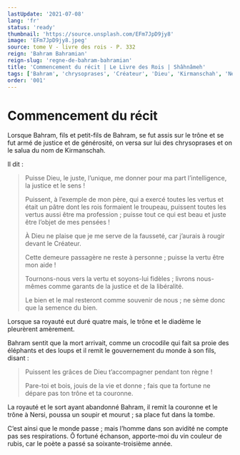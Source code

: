 ```yaml
---
lastUpdate: '2021-07-08'
lang: 'fr'
status: 'ready'
thumbnail: 'https://source.unsplash.com/EFm7JpD9jy8'
image: 'EFm7JpD9jy8.jpeg'
source: tome V - livre des rois - P. 332
reign: 'Bahram Bahramian'
reign-slug: 'regne-de-bahram-bahramian'
title: 'Commencement du récit | Le Livre des Rois | Shâhnâmeh'
tags: ['Bahram', 'chrysoprases', 'Créateur', 'Dieu', 'Kirmanschah', 'Nersi']
order: '001'
---
```


<!-- LTeX: language=fr -->

# Commencement du récit

Lorsque Bahram, fils et petit-fils de Bahram, se fut assis sur le trône et se fut armé de justice et de générosité, on versa sur lui des chrysoprases et on le salua du nom de Kirmanschah.

Il dit :

> Puisse Dieu, le juste, l’unique, me donner pour ma part l’intelligence, la justice et le sens !
>
> Puissent, à l’exemple de mon père, qui a exercé toutes les vertus et était un pâtre dont les rois formaient le troupeau, puissent toutes les vertus aussi être ma profession ; puisse tout ce qui est beau et juste être l’objet de mes pensées !
>
> À Dieu ne plaise que je me serve de la fausseté, car j’aurais à rougir devant le Créateur.
>
> Cette demeure passagère ne reste à personne ; puisse la vertu être mon aide !
>
> Tournons-nous vers la vertu et soyons-lui fidèles ; livrons nous-mêmes comme garants de la justice et de la libéralité.
>
> Le bien et le mal resteront comme souvenir de nous ; ne sème donc que la semence du bien.

Lorsque sa royauté eut duré quatre mais, le trône et le diadème le pleurèrent amèrement.

Bahram sentit que la mort arrivait, comme un crocodile qui fait sa proie des éléphants et des loups et il remit le gouvernement du monde à son fils, disant :

> Puissent les grâces de Dieu t’accompagner pendant ton règne !
>
> Pare-toi et bois, jouis de la vie et donne ; fais que ta fortune ne dépare pas ton trône et ta couronne.

La royauté et le sort ayant abandonné Bahram, il remit la couronne et le trône à Nersi, poussa un soupir et mourut ; sa place fut dans la tombe.

C’est ainsi que le monde passe ; mais l’homme dans son avidité ne compte pas ses respirations. Ô fortuné échanson, apporte-moi du vin couleur de rubis, car le poète a passé sa soixante-troisième année.
